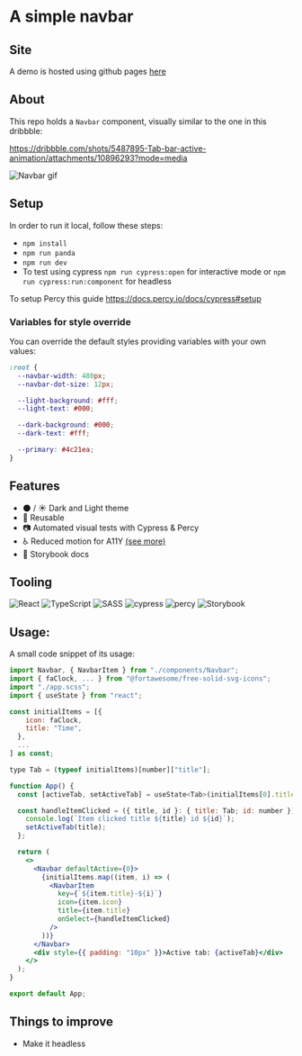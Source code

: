 # A simple navbar

## Site

A demo is hosted using github pages [here](https://alexodan.github.io/navbar-challenge/)

## About

This repo holds a `Navbar` component, visually similar to the one in this dribbble:

https://dribbble.com/shots/5487895-Tab-bar-active-animation/attachments/10896293?mode=media

![Navbar gif](https://media0.giphy.com/media/v1.Y2lkPTc5MGI3NjExYjZ5MHpudjVoeHVnNTdpaDFheWRvZml3bG43M2FxdG9zNHcweWpyZiZlcD12MV9pbnRlcm5hbF9naWZfYnlfaWQmY3Q9Zw/qmHC2pILnevhCXbwq5/giphy.gif)

## Setup

In order to run it local, follow these steps:

- `npm install`
- `npm run panda`
- `npm run dev`
- To test using cypress `npm run cypress:open` for interactive mode or `npm run cypress:run:component` for headless

To setup Percy this guide https://docs.percy.io/docs/cypress#setup

### Variables for style override

You can override the default styles providing variables with your own values:

```css
:root {
  --navbar-width: 480px;
  --navbar-dot-size: 12px;

  --light-background: #fff;
  --light-text: #000;

  --dark-background: #000;
  --dark-text: #fff;

  --primary: #4c21ea;
}
```

## Features

- 🌑 / ☀️ Dark and Light theme
- 🧱 Reusable
- 📷 Automated visual tests with Cypress & Percy
- ♿️ Reduced motion for A11Y [(see more)](https://www.tatianamac.com/posts/prefers-reduced-motion)
- 📑 Storybook docs

## Tooling

![React](https://img.shields.io/badge/react-%2320232a.svg?style=for-the-badge&logo=react&logoColor=%2361DAFB) ![TypeScript](https://img.shields.io/badge/typescript-%23007ACC.svg?style=for-the-badge&logo=typescript&logoColor=white)
![SASS](https://img.shields.io/badge/SASS-hotpink.svg?style=for-the-badge&logo=SASS&logoColor=white)
![cypress](https://img.shields.io/badge/-cypress-%23E5E5E5?style=for-the-badge&logo=cypress&logoColor=058a5e)
![percy](https://img.shields.io/badge/Percy-9E66BF.svg?style=for-the-badge&logo=Percy&logoColor=white)
![Storybook](https://img.shields.io/badge/Storybook-FF4785.svg?style=for-the-badge&logo=Storybook&logoColor=white)

## Usage:

A small code snippet of its usage:

```jsx
import Navbar, { NavbarItem } from "./components/Navbar";
import { faClock, ... } from "@fortawesome/free-solid-svg-icons";
import "./app.scss";
import { useState } from "react";

const initialItems = [{
    icon: faClock,
    title: "Time",
  },
  ...
] as const;

type Tab = (typeof initialItems)[number]["title"];

function App() {
  const [activeTab, setActiveTab] = useState<Tab>(initialItems[0].title);

  const handleItemClicked = ({ title, id }: { title: Tab; id: number }) => {
    console.log(`Item clicked title ${title} id ${id}`);
    setActiveTab(title);
  };

  return (
    <>
      <Navbar defaultActive={0}>
        {initialItems.map((item, i) => (
          <NavbarItem
            key={`${item.title}-${i}`}
            icon={item.icon}
            title={item.title}
            onSelect={handleItemClicked}
          />
        ))}
      </Navbar>
      <div style={{ padding: "10px" }}>Active tab: {activeTab}</div>
    </>
  );
}

export default App;
```

## Things to improve

- Make it headless
